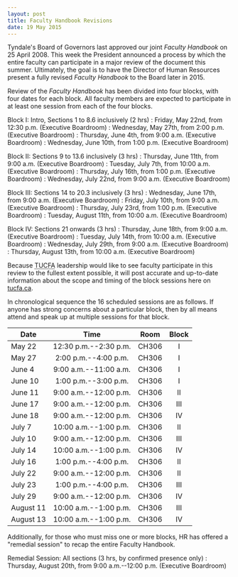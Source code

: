 ```yaml
---
layout: post
title: Faculty Handbook Revisions
date: 19 May 2015
---
```


Tyndale's Board of Governors last approved our joint *Faculty Handbook* on 25 April 2008. This week the President announced a process by which the entire faculty can participate in a major review of the document this summer. Ultimately, the goal is to have the Director of Human Resources present a fully revised *Faculty Handbook* to the Board later in 2015.

Review of the *Faculty Handbook* has been divided into four blocks, with four dates for each block. All faculty members are expected to participate in at least one session from each of the four blocks.

Block I: Intro, Sections 1 to 8.6 inclusively (2 hrs)
: Friday, May 22nd, from 12:30 p.m. (Executive Boardroom)
: Wednesday, May 27th, from 2:00 p.m. (Executive Boardroom)
: Thursday, June 4th, from 9:00 a.m. (Executive Boardroom)
: Wednesday, June 10th, from 1:00 p.m. (Executive Boardroom)

Block II: Sections 9 to 13.6 inclusively (3 hrs)
: Thursday, June 11th, from 9:00 a.m. (Executive Boardroom)
: Tuesday, July 7th, from 10:00 a.m. (Executive Boardroom)
: Thursday, July 16th, from 1:00 p.m. (Executive Boardroom)
: Wednesday, July 22nd, from 9:00 a.m. (Executive Boardroom)

Block III: Sections 14 to 20.3 inclusively (3 hrs)
: Wednesday, June 17th, from 9:00 a.m. (Executive Boardroom)
: Friday, July 10th, from 9:00 a.m. (Executive Boardroom)
: Thursday, July 23rd, from 1:00 p.m. (Executive Boardroom)
: Tuesday, August 11th, from 10:00 a.m. (Executive Boardroom)

Block IV: Sections 21 onwards (3 hrs)
: Thursday, June 18th, from 9:00 a.m. (Executive Boardroom)
: Tuesday, July 14th, from 10:00 a.m. (Executive Boardroom)
: Wednesday, July 29th, from 9:00 a.m. (Executive Boardroom)
: Thursday, August 13th, from 10:00 a.m. (Executive Boardroom)

<!-- As announced by the President (but changed by Dianna)
| Block I | Block II | Block III | Block IV  |
| ------- | -------- | --------- | --------- |
| May 22  | June 4   | June 18   | July 10   |
| May 27  | June 11  | July 16   | July 29   |
| June 10 | July 7   | July 22   | August 13 |
| June 17 | July 14  | August 11 | August 20 |
 -->

Because <abbr title="Tyndale University College Faculty Association">TUCFA</abbr> leadership would like to see faculty participate in this review to the fullest extent possible, it will post accurate and up-to-date information about the scope and timing of the block sessions here on [tucfa.ca](http://tucfa.ca/).

In chronological sequence the 16 scheduled sessions are as follows. If anyone has strong concerns about a particular block, then by all means attend and speak up at multiple sessions for that block.


| Date      | Time                  | Room  | Block |
| --------- | :-------------------: | :---: | :---: |
| May 22    | 12:30 p.m.--2:30 p.m. | CH306 | I     |
| May 27    | 2:00 p.m.--4:00 p.m.  | CH306 | I     |
| June 4    | 9:00 a.m.--11:00 a.m. | CH306 | I     |
| June 10   | 1:00 p.m.--3:00 p.m.  | CH306 | I     |
| June 11   | 9:00 a.m.--12:00 p.m. | CH306 | II    |
| June 17   | 9:00 a.m.--12:00 p.m. | CH306 | III   |
| June 18   | 9:00 a.m.--12:00 p.m. | CH306 | IV    |
| July 7    | 10:00 a.m.--1:00 p.m. | CH306 | II    |
| July 10   | 9:00 a.m.--12:00 p.m. | CH306 | III   |
| July 14   | 10:00 a.m.--1:00 p.m. | CH306 | IV    |
| July 16   | 1:00 p.m.--4:00 p.m.  | CH306 | II    |
| July 22   | 9:00 a.m.--12:00 p.m. | CH306 | II    |
| July 23   | 1:00 p.m.--4:00 p.m.  | CH306 | III   |
| July 29   | 9:00 a.m.--12:00 p.m. | CH306 | IV    |
| August 11 | 10:00 a.m.--1:00 p.m. | CH306 | III   |
| August 13 | 10:00 a.m.--1:00 p.m. | CH306 | IV    |

<!-- as initially projected but subject to change
| Date      | Weekday   | Time         | Block |
| --------- | --------- | ------------ | ----- |
| May 22    | Friday    | 12:30--2:30  | I     |
| May 27    | Wednesday | 2:00--4:00   | I     |
| June 4    | Thursday  | 9:00--11:00  | I     |
| June 10   | Wednesday | 1:00--3:00   | I     |
| June 11   | Thursday  |              | II    |
| June 17   | Wednesday |              | II?   |
| June 18   | Thursday  |              | III   |
| July 7    | Tuesday   |              | II    |
| July 10   | Friday    |              | IV    |
| July 14   | Tuesday   |              | II    |
| July 16   | Thursday  |              | III   |
| July 22   | Wednesday |              | III   |
| July 29   | Wednesday |              | IV    |
| August 11 | Tuesday   |              | III   |
| August 13 | Thursday  |              | IV    |
| August 20 | Thursday  |              | IV    |
 -->

Additionally, for those who must miss one or more blocks, HR has offered a "remedial session" to recap the entire Faculty Handbook.

Remedial Session: All sections (3 hrs, by confirmed presence only)
: Thursday, August 20th, from 9:00 a.m.--12:00 p.m. (Executive Boardroom)
